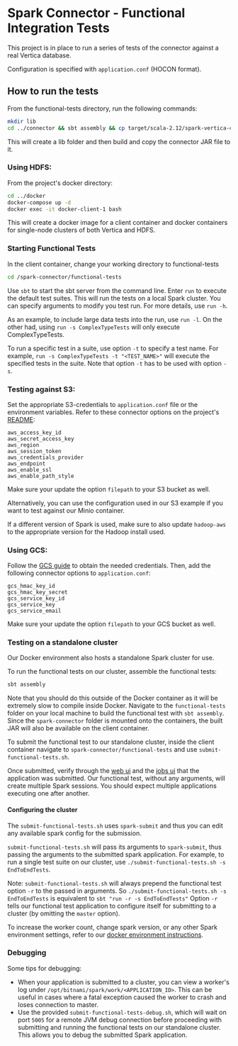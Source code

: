 # Spark Connector - Functional Integration Tests

This project is in place to run a series of tests of the connector against a real Vertica database.

Configuration is specified with `application.conf` (HOCON format).

## How to run the tests

From the functional-tests directory, run the following commands:
```sh
mkdir lib
cd ../connector && sbt assembly && cp target/scala-2.12/spark-vertica-connector-assembly-3.3.5.jar ../functional-tests/lib && cd ../functional-tests
```

This will create a lib folder and then build and copy the connector JAR file to it.

### Using HDFS:

From the project's docker directory:
```sh
cd ../docker
docker-compose up -d
docker exec -it docker-client-1 bash
```

This will create a docker image for a client container and docker containers for single-node clusters of both Vertica and HDFS.

### Starting Functional Tests

In the client container, change your working directory to functional-tests
```sh
cd /spark-connector/functional-tests
```

Use `sbt` to start the sbt server from the command line. Enter `run` to execute the default test suites. This will run the tests on a local Spark cluster. You can specify arguments to modify you test run. For more details, use `run -h`.

As an example, to include large data tests into the run, use `run -l`. On the other had, using `run -s ComplexTypeTests` will only execute ComplexTypeTests.

To run a specific test in a suite, use option `-t` to specify a test name. For example, `run -s ComplexTypeTests -t "<TEST_NAME>"` will execute the specified tests in the suite. Note that option `-t` has to be used with option `-s`.

### Testing against S3:

Set the appropriate S3-credentials to `application.conf` file or the environment variables. Refer to these connector options on the project's [README](/README.md#connector-options):
```
aws_access_key_id
aws_secret_access_key
aws_region
aws_session_token
aws_credentials_provider
aws_endpoint
aws_enable_ssl
aws_enable_path_style
```

Make sure your update the option `filepath` to your S3 bucket as well.

Alternatively, you can use the configuration used in our S3 example if you want to test against our Minio container.

If a different version of Spark is used, make sure to also update `hadoop-aws` to the appropriate version for the Hadoop install used.

### Using GCS:

Follow the [GCS guide](/docs/gcs-guide.md) to obtain the needed credentials. Then, add the following connector options to `application.conf`:
```
gcs_hmac_key_id
gcs_hmac_key_secret
gcs_service_key_id
gcs_service_key
gcs_service_email
```

Make sure your update the option `filepath` to your GCS bucket as well.

### Testing on a standalone cluster

Our Docker environment also hosts a standalone Spark cluster for use.

To run the functional tests on our cluster, assemble the functional tests:
```sh
sbt assembly
```

Note that you should do this outside of the Docker container as it will be extremely slow to compile inside Docker. Navigate to the `functional-tests` folder on your local machine to build the functional test with `sbt assembly`. Since the `spark-connector` folder is mounted onto the containers, the built JAR will also be available on the client container.

To submit the functional test to our standalone cluster, inside the client container navigate to `spark-connector/functional-tests` and use `submit-functional-tests.sh`.

Once submitted, verify through the [web ui](localhost:8080) and the [jobs ui](localhost:4040) that the application was submitted. Our functional test, without any arguments, will create multiple Spark sessions. You should expect multiple applications executing one after another.

#### Configuring the cluster

The `submit-functional-tests.sh` uses `spark-submit` and thus you can edit any available spark config for the submission.

`submit-functional-tests.sh` will pass its arguments to `spark-submit`, thus passing the arguments to the submitted spark application. For example, to run a single test suite on our cluster, use `./submit-functional-tests.sh -s EndToEndTests`.

Note: `submit-functional-tests.sh` will always prepend the functional test option `-r` to the passed in arguments. So `./submit-functional-tests.sh -s EndToEndTests` is equivalent to `sbt "run -r -s EndToEndTests"` Option `-r` tells our functional test application to configure itself for submitting to a cluster (by omitting the `master` option).

To increase the worker count, change spark version, or any other Spark environment settings, refer to our [docker environment instructions](/docker/README.md).

### Debugging

Some tips for debugging:
- When your application is submitted to a cluster, you can view a worker's log under `/opt/bitnami/spark/work/<APPLICATION_ID>`. This can be useful in cases where a fatal exception caused the worker to crash and loses connection to master.
- Use the provided `submit-functional-tests-debug.sh`, which will wait on port `5005` for a remote JVM debug connection before proceeding with submitting and running the functional tests on our standalone cluster. This allows you to debug the submitted Spark application.
